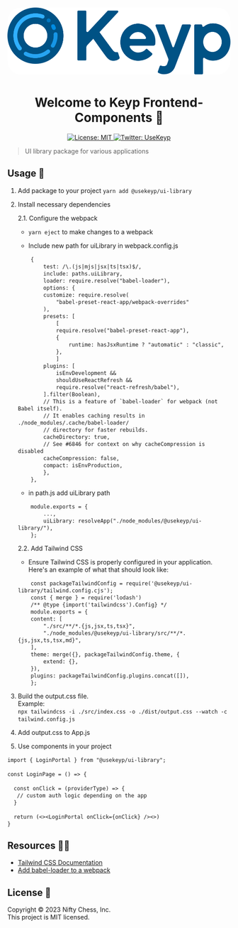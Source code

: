 <h1 align="center"><img width="600" style="border-radius: 30px;" src="https://raw.githubusercontent.com/UseKeyp/.github/main/Keyp-Logo-Color.svg"/></h1>
<h1 align="center">Welcome to Keyp Frontend-Components 👋</h1>
<p align="center">
  <a href="#" target="_blank">
    <img alt="License: MIT" src="https://img.shields.io/badge/License-MIT-blue.svg" />
  </a>
  <a href="https://twitter.com/UseKeyp" target="_blank">
    <img alt="Twitter: UseKeyp" src="https://img.shields.io/twitter/follow/UseKeyp.svg?style=social" />
  </a>
</p>

> UI library package for various applications

## Usage 📖

1.  Add package to your project
    `yarn add @usekeyp/ui-library`

2.  Install necessary dependencies

    2.1. Configure the webpack

    - `yarn eject` to make changes to a webpack

    - Include new path for uiLibrary in webpack.config.js

    ```
        {
            test: /\.(js|mjs|jsx|ts|tsx)$/,
            include: paths.uiLibrary,
            loader: require.resolve("babel-loader"),
            options: {
            customize: require.resolve(
                "babel-preset-react-app/webpack-overrides"
            ),
            presets: [
                [
                require.resolve("babel-preset-react-app"),
                {
                    runtime: hasJsxRuntime ? "automatic" : "classic",
                },
                ]
            plugins: [
                isEnvDevelopment &&
                shouldUseReactRefresh &&
                require.resolve("react-refresh/babel"),
            ].filter(Boolean),
            // This is a feature of `babel-loader` for webpack (not Babel itself).
            // It enables caching results in ./node_modules/.cache/babel-loader/
            // directory for faster rebuilds.
            cacheDirectory: true,
            // See #6846 for context on why cacheCompression is disabled
            cacheCompression: false,
            compact: isEnvProduction,
            },
        },
    ```

    - in path.js add uiLibrary path

    ```
        module.exports = {
            ...,
            uiLibrary: resolveApp("./node_modules/@usekeyp/ui-library/"),
        };
    ```

    2.2. Add Tailwind CSS

    - Ensure Tailwind CSS is properly configured in your application. Here's an example of what that should look like:

    ```
        const packageTailwindConfig = require('@usekeyp/ui-library/tailwind.config.cjs');
        const { merge } = require('lodash')
        /** @type {import('tailwindcss').Config} */
        module.exports = {
        content: [
            "./src/**/*.{js,jsx,ts,tsx}",
            "./node_modules/@usekeyp/ui-library/src/**/*.{js,jsx,ts,tsx,md}",
        ],
        theme: merge({}, packageTailwindConfig.theme, {
            extend: {},
        }),
        plugins: packageTailwindConfig.plugins.concat([]),
        };
    ```

3.  Build the output.css file.  
    Example:  
    `npx tailwindcss -i ./src/index.css -o ./dist/output.css --watch -c tailwind.config.js`

4.  Add output.css to App.js
5.  Use components in your project

```
import { LoginPortal } from "@usekeyp/ui-library";

const LoginPage = () => {

  const onClick = (providerType) => {
   // custom auth logic depending on the app
  }

  return (<><LoginPortal onClick={onClick} /><>)
}

```

## Resources 🧑‍💻

- [Tailwind CSS Documentation](https://tailwindcss.com/docs/installation)
- [Add babel-loader to a webpack](https://webpack.js.org/loaders/babel-loader/)

## License 📝

Copyright © 2023 Nifty Chess, Inc.<br />
This project is MIT licensed.

[sponsor-keyp]: https://UseKeyp.com

